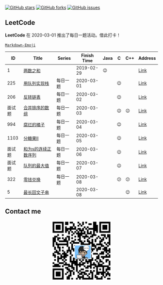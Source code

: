 
[![GitHub stars](https://img.shields.io/github/stars/RunCoderHang/LeetCode-Notes?style=flat-square)](https://github.com/RunCoderHang/LeetCode-Notes/stargazers)
[![GitHub forks](https://img.shields.io/github/forks/RunCoderHang/LeetCode-Notes?color=green&label=forks&style=flat-square)](https://github.com/RunCoderHang/LeetCode-Notes/network/members)
[![GitHub issues](https://img.shields.io/github/issues/RunCoderHang/LeetCode-Notes?color=yellow&style=flat-square)](https://github.com/RunCoderHang/LeetCode-Notes/issues)

## LeetCode

**LeetCode** 在 2020-03-01 推出了每日一题活动。借此打卡！

[`Markdown-Emoji`](https://github.com/RunCoderHang/LeetCode-Notes/blob/master/image/markdown-emoji.md)

|   ID   |                                                             Title                                                             |  Series  | Finish Time |  Java  |     C      |    C++     |                                      Address                                       |
|--------|-------------------------------------------------------------------------------------------------------------------------------|----------|-------------|--------|------------|------------|------------------------------------------------------------------------------------|
| 1      | [两数之和](https://github.com/RunCoderHang/LeetCode-Notes/blob/master/two-sum.md)                                             |          | 2019-02-29  | :wink: |            |            | [Link](https://leetcode-cn.com/problems/two-sum)                                   |
| 225    | [用队列实现栈](https://github.com/RunCoderHang/LeetCode-Notes/blob/master/implement-stack-using-queues.md)                    | 每日一题 | 2020-03-01  |        | :wink:     |            | [Link](https://leetcode-cn.com/problems/implement-stack-using-queues)              |
| 206    | [反转链表](https://github.com/RunCoderHang/LeetCode-Notes/blob/master/reverse-linked-list.md)                                 | 每日一题 | 2020-03-02  |        | :wink:     |            | [Link](https://leetcode-cn.com/problems/reverse-linked-list)                       |
| 面试题 | [合并排序的数组](https://github.com/RunCoderHang/LeetCode-Notes/blob/master/sorted-merge-lcci.md)                             | 每日一题 | 2020-03-03  |        | :wink:     | :wink:     | [Link](https://leetcode-cn.com/problems/sorted-merge-lcci)                         |
| 994    | [腐烂的橘子](https://github.com/RunCoderHang/LeetCode-Notes/blob/master/rotting-oranges.md)                                   | 每日一题 | 2020-03-04  |        | :wink:     |            | [Link](https://leetcode-cn.com/problems/rotting-oranges)                           |
| 1103   | [分糖果Ⅱ](https://github.com/RunCoderHang/LeetCode-Notes/blob/master/distribute-candies-to-people.md)                         | 每日一题 | 2020-03-05  |        | :wink:     |            | [Link](https://leetcode-cn.com/problems/distribute-candies-to-people)              |
| 面试题 | [和为s的连续正数序列](https://github.com/RunCoderHang/LeetCode-Notes/blob/master/he-wei-sde-lian-xu-zheng-shu-xu-lie-lcof.md) | 每日一题 | 2020-03-06  |        | :wink:     |            | [Link](https://leetcode-cn.com/problems/he-wei-sde-lian-xu-zheng-shu-xu-lie-lcof/) |
| 面试题 | [队列的最大值](https://github.com/RunCoderHang/LeetCode-Notes/blob/master/dui-lie-de-zui-da-zhi-lcof.md)                      | 每日一题 | 2020-03-07  |        | :wink:     |            | [Link](https://leetcode-cn.com/problems/dui-lie-de-zui-da-zhi-lcof/)               |
| 322    | [零钱兑换](https://github.com/RunCoderHang/LeetCode-Notes/blob/master/coin-change.md)                                         | 每日一题 | 2020-03-08  |        | :confused: | :confused: | [Link](https://leetcode-cn.com/problems/coin-change/)                              |
| 5      | [最长回文子串](https://github.com/RunCoderHang/LeetCode-Notes/blob/master/longest-palindromic-substring.md)                   |          | 2020-03-08  |        |            | :wink:     | [Link](https://leetcode-cn.com/problems/longest-palindromic-substring/)            |


## Contact me

<div align="center">
    <img width="200px" src="https://github.com/RunCoderHang/LeetCode-Notes/blob/master/image/wxgzh-hang.png"></img>
</div>
